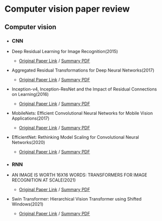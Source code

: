 # Computer vision paper review

## Computer vision
   * <h3>CNN</h3>
   * Deep Residual Learning for Image Recognition(2015)
       * [Original Paper Link](https://www.cv-foundation.org/openaccess/content_cvpr_2016/papers/He_Deep_Residual_Learning_CVPR_2016_paper.pdf) / [Summary PDF](Computer_vision/CNN/Deep%20Residual%20Learning%20for%20Image%20Recognition.pdf)


   * Aggregated Residual Transformations for Deep Neural Networks(2017)
       * [Original Paper Link](https://arxiv.org/pdf/1611.05431.pdf) / [Summary PDF](Computer_vision/CNN/Aggregated%20Residual%20Transformations%20for%20Deep%20Neural%20Networks.pdf)

   * Inception-v4, Inception-ResNet and the Impact of Residual Connections on Learning(2016)
       * [Original Paper Link](https://arxiv.org/pdf/1602.07261.pdf) / [Summary PDF](Computer_vision/CNN/Inception-v4%2C%20Inception-ResNet%20and%20the%20Impact%20of%20Residual%20Connections%20on%20Learning.pdf)

   * MobileNets: Efficient Convolutional Neural Networks for Mobile Vision Applications(2017)
       * [Original Paper Link](https://arxiv.org/pdf/1704.04861.pdf) / [Summary PDF](Computer_vision/CNN/MobileNets%20Efficient%20Convolutional%20Neural%20Networks%20for%20Mobile%20Vision.pdf)

   * EfficientNet: Rethinking Model Scaling for Convolutional Neural Networks(2020)
       * [Original Paper Link](https://arxiv.org/pdf/1704.04861.pdf) / [Summary PDF](Computer_vision/CNN/EfficientNet%20Rethinking%20Model%20Scaling%20for%20Convolutional%20Neural%20Networks.pdf)
 
   * <h3>RNN</h3>
   * AN IMAGE IS WORTH 16X16 WORDS: TRANSFORMERS FOR IMAGE RECOGNITION AT SCALE(2021)
       * [Original Paper Link](https://arxiv.org/pdf/2010.11929.pdf) / [Summary PDF](Computer_vision/RNN/Vision%20Transformer%20-%20An%20Image%20is%20Worth%2016x16%20Words%20Transformers%20for%20Image%20Recognition%20at%20Scale.pdf)

   * Swin Transformer: Hierarchical Vision Transformer using Shifted Windows(2021)
       * [Original Paper Link](https://arxiv.org/pdf/2103.14030.pdf) / [Summary PDF](Computer_vision/RNN/Swin%20Transformer%20Hierarchical%20Vision%20Transformer%20using%20Shifted%20Windows.pdf)

